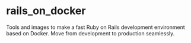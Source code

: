 # rails_on_docker
Tools and images to make a fast Ruby on Rails development environment based on Docker. Move from development to production seamlessly.
